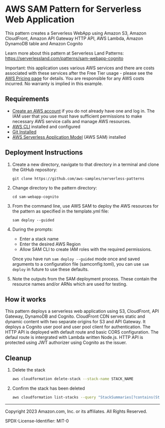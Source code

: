 # AWS SAM Pattern for Serverless Web Application

This pattern creates a Serverless WebApp using Amazon S3, Amazon CloudFront, Amazon API Gateway HTTP API, AWS Lambda, Amazon DynamoDB table and Amazon Cognito

Learn more about this pattern at Serverless Land Patterns: https://serverlessland.com/patterns/sam-webapp-cognito

Important: this application uses various AWS services and there are costs associated with these services after the Free Tier usage - please see the [AWS Pricing page](https://aws.amazon.com/pricing/) for details. You are responsible for any AWS costs incurred. No warranty is implied in this example.

## Requirements

- [Create an AWS account](https://portal.aws.amazon.com/gp/aws/developer/registration/index.html) if you do not already have one and log in. The IAM user that you use must have sufficient permissions to make necessary AWS service calls and manage AWS resources.
- [AWS CLI](https://docs.aws.amazon.com/cli/latest/userguide/install-cliv2.html) installed and configured
- [Git Installed](https://git-scm.com/book/en/v2/Getting-Started-Installing-Git)
- [AWS Serverless Application Model](https://docs.aws.amazon.com/serverless-application-model/latest/developerguide/serverless-sam-cli-install.html) (AWS SAM) installed

## Deployment Instructions

1. Create a new directory, navigate to that directory in a terminal and clone the GitHub repository:
   ```
   git clone https://github.com/aws-samples/serverless-patterns
   ```
2. Change directory to the pattern directory:
   ```
   cd sam-webapp-cognito
   ```
3. From the command line, use AWS SAM to deploy the AWS resources for the pattern as specified in the template.yml file:
   ```
   sam deploy --guided
   ```
4. During the prompts:

   - Enter a stack name
   - Enter the desired AWS Region
   - Allow SAM CLI to create IAM roles with the required permissions.

   Once you have run `sam deploy --guided` mode once and saved arguments to a configuration file (samconfig.toml), you can use `sam deploy` in future to use these defaults.

5. Note the outputs from the SAM deployment process. These contain the resource names and/or ARNs which are used for testing.

## How it works

This pattern deploys a serverless web application using S3, CloudFront, API Gateway, DynamoDB and Cognito. CloudFront CDN serves static and dynamic content with two separate origins for S3 and API Gateway. It deploys a Cognito user pool and user pool client for authentication. The HTTP API is deployed with default route and basic CORS configuration. The defaul route is intergrated with Lambda written Node.js. HTTP API is protected using JWT authorizer using Cognito as the issuer.

## Cleanup

1. Delete the stack
   ```bash
   aws cloudformation delete-stack --stack-name STACK_NAME
   ```
1. Confirm the stack has been deleted
   ```bash
   aws cloudformation list-stacks --query "StackSummaries[?contains(StackName,'STACK_NAME')].StackStatus"
   ```

---

Copyright 2023 Amazon.com, Inc. or its affiliates. All Rights Reserved.

SPDX-License-Identifier: MIT-0
